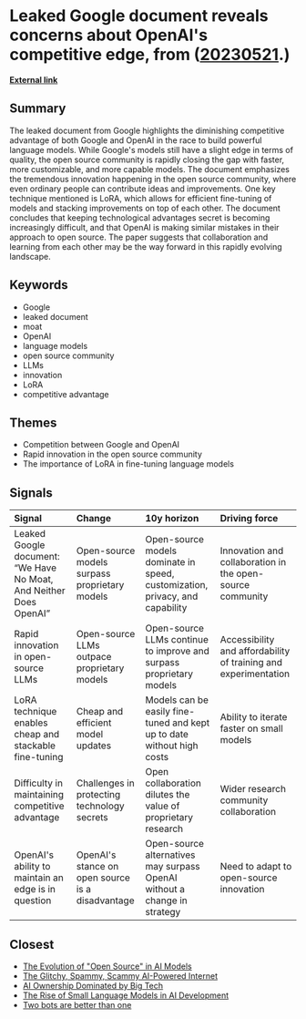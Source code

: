 # __Leaked Google document reveals concerns about OpenAI's competitive edge__, from ([20230521](https://kghosh.substack.com/p/20230521).)

__[External link](https://simonwillison.net/2023/May/4/no-moat/)__



## Summary

The leaked document from Google highlights the diminishing competitive advantage of both Google and OpenAI in the race to build powerful language models. While Google's models still have a slight edge in terms of quality, the open source community is rapidly closing the gap with faster, more customizable, and more capable models. The document emphasizes the tremendous innovation happening in the open source community, where even ordinary people can contribute ideas and improvements. One key technique mentioned is LoRA, which allows for efficient fine-tuning of models and stacking improvements on top of each other. The document concludes that keeping technological advantages secret is becoming increasingly difficult, and that OpenAI is making similar mistakes in their approach to open source. The paper suggests that collaboration and learning from each other may be the way forward in this rapidly evolving landscape.

## Keywords

* Google
* leaked document
* moat
* OpenAI
* language models
* open source community
* LLMs
* innovation
* LoRA
* competitive advantage

## Themes

* Competition between Google and OpenAI
* Rapid innovation in the open source community
* The importance of LoRA in fine-tuning language models

## Signals

| Signal                                                             | Change                                           | 10y horizon                                                                  | Driving force                                                   |
|:-------------------------------------------------------------------|:-------------------------------------------------|:-----------------------------------------------------------------------------|:----------------------------------------------------------------|
| Leaked Google document: “We Have No Moat, And Neither Does OpenAI” | Open-source models surpass proprietary models    | Open-source models dominate in speed, customization, privacy, and capability | Innovation and collaboration in the open-source community       |
| Rapid innovation in open-source LLMs                               | Open-source LLMs outpace proprietary models      | Open-source LLMs continue to improve and surpass proprietary models          | Accessibility and affordability of training and experimentation |
| LoRA technique enables cheap and stackable fine-tuning             | Cheap and efficient model updates                | Models can be easily fine-tuned and kept up to date without high costs       | Ability to iterate faster on small models                       |
| Difficulty in maintaining competitive advantage                    | Challenges in protecting technology secrets      | Open collaboration dilutes the value of proprietary research                 | Wider research community collaboration                          |
| OpenAI's ability to maintain an edge is in question                | OpenAI's stance on open source is a disadvantage | Open-source alternatives may surpass OpenAI without a change in strategy     | Need to adapt to open-source innovation                         |

## Closest

* [The Evolution of "Open Source" in AI Models](ab65e19023994f8f7774408b7a7cc920)
* [The Glitchy, Spammy, Scammy AI-Powered Internet](b30a4282af9e53ca673438a8223d9525)
* [AI Ownership Dominated by Big Tech](d130f601121a2b6afde583e5960ed783)
* [The Rise of Small Language Models in AI Development](77fe6ce5d0591184b3fb41b6d2ef042a)
* [Two bots are better than one](f98dab2817789f549215229135f086d0)